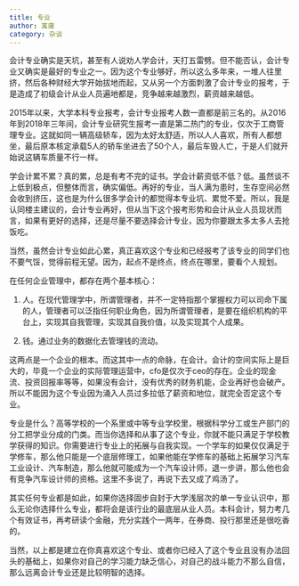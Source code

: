 ```yaml
---
title: 专业
author: 寓庸
category: 杂谈
---
```

会计专业确实是天坑，甚至有人说劝人学会计，天打五雷劈。但不能否认，会计专业又确实是最好的专业之一。因为这个专业够好，所以这么多年来，一堆人往里挤，然后各种财经大学开始拔地而起，又从另一个方面刺激了会计专业的报考，于是造成了初级会计从业人员遍地都是，竞争越来越激烈，薪资越来越低。

 2015年以来，大学本科专业报考，会计专业报考人数一直都是前三名的。从2016年到2018年三年间，会计专业研究生报考一直是第二热门的专业，仅次于工商管理专业。这就如同一辆高级轿车，因为太好太舒适，所以人人喜欢，所有人都想坐，最后原本核定承载5人的轿车坐进去了50个人，最后车毁人亡，于是人们就开始说这辆车质量不行一样。

 学会计累不累？真的累，总是有考不完的证书。学会计薪资低不低？低。虽然谈不上低到极点，但整体而言，确实偏低。再好的专业，当人满为患时，生存空间必然会收到挤压，这也是为什么很多学会计的都觉得本专业坑、累觉不爱。所以，我是认同楼主建议的，会计专业再好，但从当下这个报考形势和会计从业人员现状而言，如果有更好的选择，还是尽量不要选择会计专业，因为你要跟太多太多人去抢饭吃。

 当然，虽然会计专业如此心累，真正喜欢这个专业和已经报考了该专业的同学们也不要气馁，觉得前程无望。因为，起点不是终点，终点在哪里，要看个人规划。

 在任何企业管理中，都存在两个基本核心：

 1. 人。在现代管理学中，所谓管理者，并不一定特指那个掌握权力可以司命下属的人，管理者可以泛指任何职业角色，因为所谓管理者，是要在组织机构的平台上，实现其自我管理，实现其自我价值，以及实现其个人成果。

 2. 钱。通过业务的数据化去管理钱的流动。

 这两点是一个企业的根本。而这其中一点的命脉，在会计。会计的空间实际上是巨大的，毕竟一个企业的实际管理运营中，cfo是仅次于ceo的存在。企业的现金流、投资回报率等等，如果没有会计，没有优秀的财务机能，企业再好也会破产。所以不能因为这个专业因为涌入人员过多拉低了薪资和地位，就完全否定这个专业。

 专业是什么？高等学校的一个系里或中等专业学校里，根据科学分工或生产部门的分工把学业分成的门类。而当你选择和从事了这个专业，你就不能只满足于学校教学获得的知识。你需要进行专业上的拓展与自我实现。一个学车的如果仅仅满足于学修车，那么他只能是一个底层修理工，如果他能在学修车的基础上拓展学习汽车工业设计、汽车制造，那么他就可能成为一个汽车设计师，退一步讲，那么他也会有竞争汽车设计师的资格。这里不多说了，再说下去又成了鸡汤了。

 其实任何专业都是如此，如果你选择固步自封于大学浅层次的单一专业认识中，那么无论你选择什么专业，都将会是该行业的最底层从业人员。本科会计，努力考几个有效证书，再考研读个金融，充分实践个一两年，在券商、投行那里还是很吃香的。

 当然，以上都是建立在你真喜欢这个专业、或者你已经入了这个专业且没有办法回头的基础上，如果你对自己的学习能力缺乏信心，对自己的战斗能力不那么自信，那么远离会计专业还是比较明智的选择。